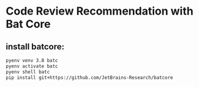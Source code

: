 # Code Review Recommendation with Bat Core


## install batcore:

```bash
pyenv venv 3.8 batc
pyenv activate batc
pyenv shell batc
pip install git+https://github.com/JetBrains-Research/batcore
```
